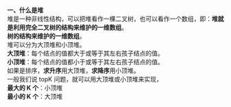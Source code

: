 **一、什么是堆**<br />堆是一种非线性结构，可以把堆看作一棵二叉树，也可以看作一个数组，即：**堆就是利用完全二叉树的结构来维护的一维数组**。<br />**树的结构来维护的一维数组**。<br />堆可以分为大顶堆和小顶堆。<br />**大顶堆**：每个结点的值都大于或等于其左右孩子结点的值。<br />**小顶堆**：每个结点的值都小于或等于其左右孩子结点的值。<br />如果是排序，**求升序**用大顶堆，**求降序**用小顶堆。<br />一般我们说 topK 问题，就可以用大顶堆或小顶堆来实现，<br />**最大的 K 个**：小顶堆<br />**最小的 K 个**：大顶堆
